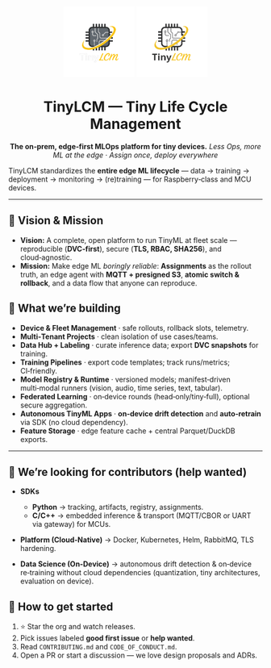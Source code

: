 <!-- Put this file at: .github/profile/README.md -->

<div align="center">

<p>
  <!-- Light/Dark logo variants at .github/logo/ -->
  <img src="../logo/logo_light.png#gh-light-mode-only" alt="TinyLCM" width="140" />
  <img src="../logo/logo_dark.png#gh-dark-mode-only"  alt="TinyLCM" width="140" />
</p>

# TinyLCM — Tiny Life Cycle Management

**The on‑prem, edge‑first MLOps platform for tiny devices.**
*Less Ops, more ML at the edge · Assign once, deploy everywhere*

</div>

TinyLCM standardizes the **entire edge ML lifecycle** — data → training → deployment → monitoring → (re)training — for Raspberry‑class and MCU devices.

---

## 🎯 Vision & Mission

* **Vision:** A complete, open platform to run TinyML at fleet scale — reproducible (**DVC‑first**), secure (**TLS, RBAC, SHA256**), and cloud‑agnostic.
* **Mission:** Make edge ML *boringly reliable*: **Assignments** as the rollout truth, an edge agent with **MQTT + presigned S3**, **atomic switch & rollback**, and a data flow that anyone can reproduce.

## 🧭 What we’re building

* **Device & Fleet Management** · safe rollouts, rollback slots, telemetry.
* **Multi‑Tenant Projects** · clean isolation of use cases/teams.
* **Data Hub + Labeling** · curate inference data; export **DVC snapshots** for training.
* **Training Pipelines** · export code templates; track runs/metrics; CI‑friendly.
* **Model Registry & Runtime** · versioned models; manifest‑driven multi‑modal runners (vision, audio, time series, text, tabular).
* **Federated Learning** · on‑device rounds (head‑only/tiny‑full), optional secure aggregation.
* **Autonomous TinyML Apps** · **on‑device drift detection** and **auto‑retrain** via SDK (no cloud dependency).
* **Feature Storage** · edge feature cache + central Parquet/DuckDB exports.

---

## 🙌 We’re looking for contributors (help wanted)

* **SDKs**

  * **Python** → tracking, artifacts, registry, assignments.
  * **C/C++** → embedded inference & transport (MQTT/CBOR or UART via gateway) for MCUs.
* **Platform (Cloud‑Native)** → Docker, Kubernetes, Helm, RabbitMQ, TLS hardening.
* **Data Science (On‑Device)** → autonomous drift detection & on‑device re‑training without cloud dependencies (quantization, tiny architectures, evaluation on device).

## 🚀 How to get started

1. ⭐ Star the org and watch releases.
2. Pick issues labeled **good first issue** or **help wanted**.
3. Read `CONTRIBUTING.md` and `CODE_OF_CONDUCT.md`.
4. Open a PR or start a discussion — we love design proposals and ADRs.

